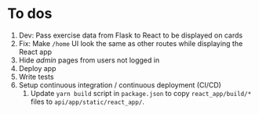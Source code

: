 # To dos

1. Dev: Pass exercise data from Flask to React to be displayed on cards
2. Fix: Make `/home` UI look the same as other routes while displaying the React app
3. Hide *admin* pages from users not logged in
4. Deploy app
5. Write tests
6. Setup continuous integration / continuous deployment (CI/CD) 
   1. Update `yarn build` script in `package.json` to copy `react_app/build/*` files to `api/app/static/react_app/`.